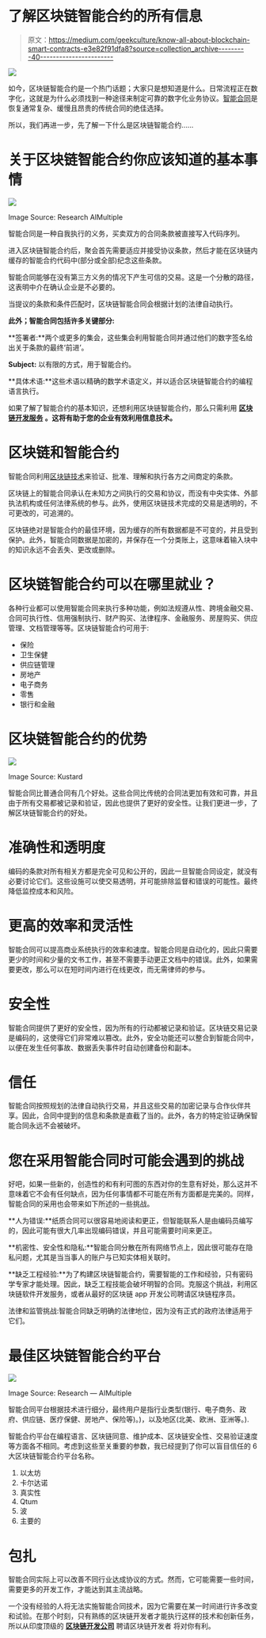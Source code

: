 # 了解区块链智能合约的所有信息

> 原文：<https://medium.com/geekculture/know-all-about-blockchain-smart-contracts-e3e82f91dfa8?source=collection_archive---------40----------------------->

![](img/26415b84d8e6a6ad43ea46677432ba42.png)

如今，区块链智能合约是一个热门话题；大家只是想知道是什么。日常流程正在数字化，这就是为什么必须找到一种途径来制定可靠的数字化业务协议。[智能合同](https://www.valuecoders.com/hire-developers/hire-blockchain-developers?utm_source=medium-blockchain-smart&utm_medium=d7&utm_campaign=medium-blockchain-smart)是恢复通常复杂、缓慢且昂贵的传统合同的绝佳选择。

所以，我们再进一步，先了解一下什么是区块链智能合约……

# 关于区块链智能合约你应该知道的基本事情

![](img/3f8d8d7817b56c012016b381c6e5419d.png)

Image Source: Research AIMultiple

智能合同是一种自我执行的义务，买卖双方的合同条款被直接写入代码序列。

进入区块链智能合约后，聚会首先需要适应并接受协议条款，然后才能在区块链内缓存的智能合约代码中(部分或全部)纪念这些条款。

智能合同能够在没有第三方义务的情况下产生可信的交易。这是一个分散的路径，这表明中介在确认企业是不必要的。

当提议的条款和条件匹配时，区块链智能合同会根据计划的法律自动执行。

**此外；智能合同包括许多关键部分:**

**签署者:**两个或更多的集会，这些集会利用智能合同并通过他们的数字签名给出关于条款的最终‘前进’。

**Subject:** 以有限的方式，用于智能合约。

**具体术语:**这些术语以精确的数学术语定义，并以适合区块链智能合约的编程语言执行。

如果了解了智能合约的基本知识，还想利用区块链智能合约，那么只需利用 [**区块链开发服务**](https://www.valuecoders.com/blockchain-development-company?utm_source=medium-blockchain-smart&utm_medium=d7&utm_campaign=medium-blockchain-smart) **。这将有助于您的企业有效利用信息技术。**

# 区块链和智能合约

智能合同利用[区块链技术](https://emma347.medium.com/what-is-blockchain-how-is-blockchain-technology-going-to-help-e0593a60a046)来验证、批准、理解和执行各方之间商定的条款。

区块链上的智能合同承认在未知方之间执行的交易和协议，而没有中央实体、外部执法机构或任何法律系统的参与。此外，使用区块链技术完成的交易是透明的，不可更改的，可追溯的。

区块链绝对是智能合约的最佳环境，因为缓存的所有数据都是不可变的，并且受到保护。此外，智能合同数据是加密的，并保存在一个分类账上，这意味着输入块中的知识永远不会丢失、更改或删除。

# 区块链智能合约可以在哪里就业？

各种行业都可以使用智能合同来执行多种功能，例如法规遵从性、跨境金融交易、合同可执行性、信用强制执行、财产购买、法律程序、金融服务、房屋购买、供应管理、文档管理等等。区块链智能合约可用于:

*   保险
*   卫生保健
*   供应链管理
*   房地产
*   电子商务
*   零售
*   银行和金融

# 区块链智能合约的优势

![](img/e65f99227c2e47c245069144ff9edded.png)

Image Source: Kustard

智能合同比普通合同有几个好处。这些合同比传统的合同法更加有效和可靠，并且由于所有交易都被记录和验证，因此也提供了更好的安全性。让我们更进一步，了解区块链智能合约的好处。

# 准确性和透明度

编码的条款对所有相关方都是完全可见和公开的，因此一旦智能合同设定，就没有必要讨论它们。这些设施可以使交易透明，并可能排除监督和错误的可能性。最终降低监控成本和风险。

# 更高的效率和灵活性

智能合同可以提高商业系统执行的效率和速度。智能合同是自动化的，因此只需要更少的时间和少量的文书工作，甚至不需要手动更正文档中的错误。此外，如果需要更改，那么可以在短时间内进行在线更改，而无需律师的参与。

# 安全性

智能合同提供了更好的安全性，因为所有的行动都被记录和验证。区块链交易记录是编码的，这使得它们非常难以篡改。此外，安全功能还可以整合到智能合同中，以便在发生任何事故、数据丢失事件时自动创建备份和副本。

# 信任

智能合同按照规划的法律自动执行交易，并且这些交易的加密记录与合作伙伴共享。因此，合同中提到的信息和条款是直截了当的。此外，各方的特定验证确保智能合同永远不会被破坏。

# 您在采用智能合同时可能会遇到的挑战

好吧，如果一些新的，创造性的和有利可图的东西对你的生意有好处，那么这并不意味着它不会有任何缺点，因为任何事情都不可能在所有方面都是完美的。同样，智能合同的采用也会带来如下所述的一些挑战。

**人为错误:**纸质合同可以很容易地阅读和更正，但智能联系人是由编码员编写的，因此可能有很大几率出现编码错误，并且可能需要时间来更正。

**机密性、安全性和隐私:**智能合同分散在所有网络节点上，因此很可能存在隐私问题，尤其是当当事人的账户与已知实体相关联时。

**缺乏工程经验:**为了构建区块链智能合约，需要智能的工作和经验，只有密码学专家才能处理。因此，缺乏工程技能会破坏明智的合同。克服这个挑战，利用区块链软件开发服务，或者从最好的区块链 app 开发公司聘请区块链程序员。

法律和监管挑战:智能合同缺乏明确的法律地位，因为没有正式的政府法律适用于它们。

# 最佳区块链智能合约平台

![](img/bdb063a8f53c7261f2649397e885fd1b.png)

Image Source: Research — AIMultiple

智能合同平台根据技术进行细分，最终用户是指行业类型(银行、电子商务、政府、供应链、医疗保健、房地产、保险等)。)，以及地区(北美、欧洲、亚洲等。).

智能合约平台在编程语言、区块链同意、维护成本、区块链安全性、交易验证速度等方面各不相同。考虑到这些至关重要的参数，我已经提到了你可以盲目信任的 6 大区块链智能合约平台名称。

1.  以太坊
2.  卡尔达诺
3.  真实性
4.  Qtum
5.  波
6.  主要的

# 包扎

智能合同实际上可以改善不同行业达成协议的方式。然而，它可能需要一些时间，需要更多的开发工作，才能达到其主流战略。

一个没有经验的人将无法实施智能合同技术，因为它需要在某一时间进行许多改变和试验。在那个时刻，只有熟练的区块链开发者才能执行这样的技术和创新任务，所以从印度顶级的 [**区块链开发公司**](https://www.valuecoders.com/blockchain-development-company?utm_source=medium-blockchain-smart&utm_medium=d7&utm_campaign=medium-blockchain-smart) 聘请区块链开发者 将对你有利。